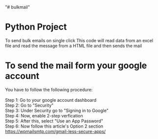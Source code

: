 "# bulkmail" 
# Python Project 
To send bulk emails on single click
This code will read data from an excel file and read the message from a HTML file and then sends the mail

# To send the mail form your google account 
You have to follow the following procedure: <br/><br/>
Step 1: Go to your google account dashboard <br/>
Step 2: Go to "Security" <br/>
Step 3: Under Security go to "Signing in to Google" <br/>
Step 4: Now, enable 2-step verfication<br/>
Step 5: After this, select "Use an App Password"<br/>
Step 6: Now follow this article's Option 2 section <br/>
https://wpmailsmtp.com/gmail-less-secure-apps/



